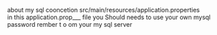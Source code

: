 about my sql cooncetion 
src/main/resources/application.properties    
 in this application.prop___ file  you Should needs to  use your own mysql password
   rember t o om your my sql server 
